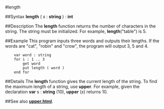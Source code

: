 
#length

##Syntax
**length** ( *s* : **string** ) : **int**



##Description
The **length** function returns the number of characters in the string. The string must be initialized. For example, **length**("table") is 5.



##Example
This program inputs three words and outputs their lengths.
If the words are "cat", "robin" and "crow", the program will output 3, 5 and 4.


        var word : string
        for i : 1 .. 3
            get word
            put length ( word )
        end for
##Details
The **length** function gives the current length of the string. To find the maximum length of a string, use **upper**. For example, given the declaration **var** s : **string** (10), **upper** (*s*) returns 10.



##See also
**[upper.html](upper)**.


